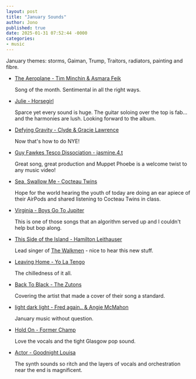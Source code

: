 ```yaml
---
layout: post
title: "January Sounds"
author: Jono
published: true
date: 2025-01-31 07:52:44 -0000
categories: 
- music
---
```


January themes: storms, Gaiman, Trump, Traitors, radiators, painting and fibre.


* [The Aeroplane - Tim Minchin & Asmara Feik](https://www.youtube.com/watch?v=VCYzau2xato)

	 Song of the month. Sentimental in all the right ways. 


* [Julie - Horsegirl](https://www.youtube.com/watch?v=Fs9zU1VBebk)

	 Sparce yet every sound is huge. The guitar soloing over the top is fab... and the harmonies are lush. Looking forward to the album.


* [Defying Gravity - Clyde & Gracie Lawrence](https://www.youtube.com/watch?v=xU37jrvOa9Y)

	 Now that's how to do NYE!


* [Guy Fawkes Tesco Dissociation - jasmine.4.t](https://www.youtube.com/watch?v=efGW4BL-bWc)

	 Great song, great production and Muppet Phoebe is a welcome twist to any music video!


* [Sea, Swallow Me - Cocteau Twins](https://www.youtube.com/watch?v=1uWbEe7U3ZY)

	 Hope for the world hearing the youth of today are doing an ear apiece of their AirPods and shared listening to Cocteau Twins in class. 


* [Virginia - Boys Go To Jupiter](https://www.youtube.com/watch?v=LWccvJRW1fA)

	 This is one of those songs that an algorithm served up and I couldn't help but bop along. 


* [This Side of the Island - Hamilton Leithauser](https://www.youtube.com/watch?v=PuYUelwDOA8)

	 Lead singer of [The Walkmen](https://www.youtube.com/watch?v=asI2DsUPWJ4) - nice to hear this new stuff. 


* [Leaving Home - Yo La Tengo](https://www.youtube.com/watch?v=zapp7p5wKBw)

	 The chilledness of it all. 


* [Back To Black - The Zutons](https://www.youtube.com/watch?v=mIpktPgesO0)

	 Covering the artist that made a cover of their song a standard.


* [light dark light - Fred again.. & Angie McMahon
](https://www.youtube.com/watch?v=14NvwgZhzSI)

	 January music without question. 


* [Hold On - Former Champ](https://www.youtube.com/watch?v=QRRVrUwwXgg)

	 Love the vocals and the tight Glasgow pop sound.


* [Actor - Goodnight Louisa](https://www.youtube.com/watch?v=Fy5fAYBUM80)

	 The synth sounds so ritch and the layers of vocals and orchestration near the end is magnificent.

